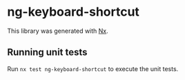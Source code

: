 # ng-keyboard-shortcut

This library was generated with [Nx](https://nx.dev).

## Running unit tests

Run `nx test ng-keyboard-shortcut` to execute the unit tests.
